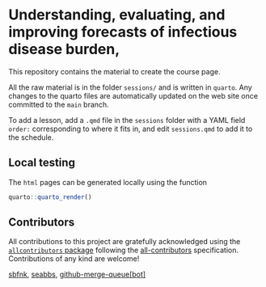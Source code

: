 
# Understanding, evaluating, and improving forecasts of infectious disease burden,

This repository contains the material to create the course page.

All the raw material is in the folder `sessions/` and is written in
`quarto`. Any changes to the quarto files are automatically updated on
the web site once committed to the `main` branch.

To add a lesson, add a `.qmd` file in the `sessions` folder with a YAML
field `order:` corresponding to where it fits in, and edit
`sessions.qmd` to add it to the schedule.

## Local testing

The `html` pages can be generated locally using the function

``` r
quarto::quarto_render()
```

## Contributors

<!-- ALL-CONTRIBUTORS-LIST:START - Do not remove or modify this section -->
<!-- prettier-ignore-start -->
<!-- markdownlint-disable -->

All contributions to this project are gratefully acknowledged using the
[`allcontributors` package](https://github.com/ropensci/allcontributors)
following the [all-contributors](https://allcontributors.org)
specification. Contributions of any kind are welcome!

<a href="https://github.com/nfidd/ueifid/commits?author=sbfnk">sbfnk</a>,
<a href="https://github.com/nfidd/ueifid/commits?author=seabbs">seabbs</a>,
<a href="https://github.com/nfidd/ueifid/commits?author=github-merge-queue[bot]">github-merge-queue\[bot\]</a>

<!-- markdownlint-enable -->
<!-- prettier-ignore-end -->
<!-- ALL-CONTRIBUTORS-LIST:END -->
